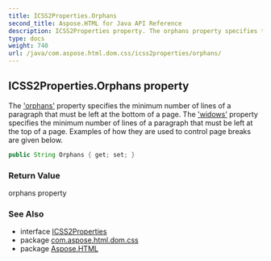```yaml
---
title: ICSS2Properties.Orphans
second_title: Aspose.HTML for Java API Reference
description: ICSS2Properties property. The orphans property specifies the minimum number of lines of a paragraph that must be left at the bottom of a page. The widows property specifies the minimum number of lines of a paragraph that must be left at the top of a page. Examples of how they are used to control page breaks are given below
type: docs
weight: 740
url: /java/com.aspose.html.dom.css/icss2properties/orphans/
---
```

## ICSS2Properties.Orphans property

The ['orphans'](https://www.w3.org/TR/1998/REC-CSS2-19980512/page.html#propdef-orphans) property specifies the minimum number of lines of a paragraph that must be left at the bottom of a page. The ['widows'](https://www.w3.org/TR/1998/REC-CSS2-19980512/page.html#propdef-widows) property specifies the minimum number of lines of a paragraph that must be left at the top of a page. Examples of how they are used to control page breaks are given below.

```java
public String Orphans { get; set; }
```

### Return Value

orphans property

### See Also

* interface [ICSS2Properties](../)
* package [com.aspose.html.dom.css](../../icss2properties/)
* package [Aspose.HTML](../../../)
